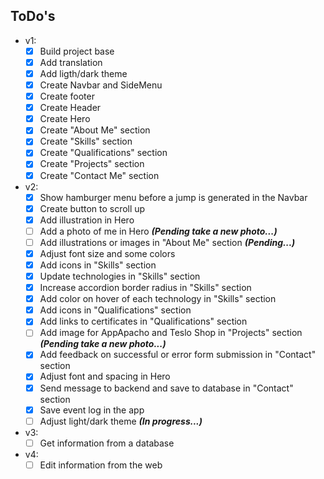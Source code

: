 ## ToDo's

- v1:
  - [x] Build project base
  - [x] Add translation
  - [x] Add ligth/dark theme
  - [x] Create Navbar and SideMenu
  - [x] Create footer
  - [x] Create Header
  - [x] Create Hero
  - [x] Create "About Me" section
  - [x] Create "Skills" section
  - [X] Create "Qualifications" section
  - [X] Create "Projects" section
  - [x] Create "Contact Me" section

- v2:
  - [x] Show hamburger menu before a jump is generated in the Navbar
  - [x] Create button to scroll up
  - [x] Add illustration in Hero
  - [ ] Add a photo of me in Hero **_(Pending take a new photo...)_**
  - [ ] Add illustrations or images in "About Me" section **_(Pending...)_**
  - [x] Adjust font size and some colors
  - [X] Add icons in "Skills" section
  - [x] Update technologies in "Skills" section
  - [x] Increase accordion border radius in "Skills" section
  - [x] Add color on hover of each technology in "Skills" section
  - [x] Add icons in "Qualifications" section
  - [x] Add links to certificates in "Qualifications" section
  - [ ] Add image for AppApacho and Teslo Shop in "Projects" section **_(Pending take a new photo...)_**
  - [x] Add feedback on successful or error form submission in "Contact" section
  - [x] Adjust font and spacing in Hero
  - [x] Send message to backend and save to database in "Contact" section
  - [x] Save event log in the app
  - [ ] Adjust light/dark theme **_(In progress...)_**

- v3:
  - [ ] Get information from a database

- v4:
  - [ ] Edit information from the web
